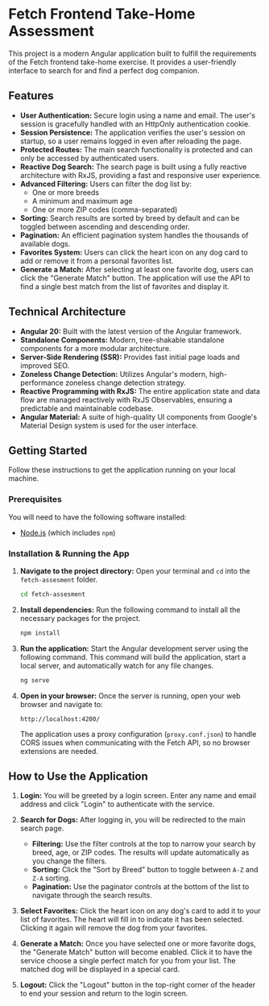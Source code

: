 # Fetch Frontend Take-Home Assessment

This project is a modern Angular application built to fulfill the requirements of the Fetch frontend take-home exercise. It provides a user-friendly interface to search for and find a perfect dog companion.

## Features

-   **User Authentication:** Secure login using a name and email. The user's session is gracefully handled with an HttpOnly authentication cookie.
-   **Session Persistence:** The application verifies the user's session on startup, so a user remains logged in even after reloading the page.
-   **Protected Routes:** The main search functionality is protected and can only be accessed by authenticated users.
-   **Reactive Dog Search:** The search page is built using a fully reactive architecture with RxJS, providing a fast and responsive user experience.
-   **Advanced Filtering:** Users can filter the dog list by:
    -   One or more breeds
    -   A minimum and maximum age
    -   One or more ZIP codes (comma-separated)
-   **Sorting:** Search results are sorted by breed by default and can be toggled between ascending and descending order.
-   **Pagination:** An efficient pagination system handles the thousands of available dogs.
-   **Favorites System:** Users can click the heart icon on any dog card to add or remove it from a personal favorites list.
-   **Generate a Match:** After selecting at least one favorite dog, users can click the "Generate Match" button. The application will use the API to find a single best match from the list of favorites and display it.

## Technical Architecture

-   **Angular 20:** Built with the latest version of the Angular framework.
-   **Standalone Components:** Modern, tree-shakable standalone components for a more modular architecture.
-   **Server-Side Rendering (SSR):** Provides fast initial page loads and improved SEO.
-   **Zoneless Change Detection:** Utilizes Angular's modern, high-performance zoneless change detection strategy.
-   **Reactive Programming with RxJS:** The entire application state and data flow are managed reactively with RxJS Observables, ensuring a predictable and maintainable codebase.
-   **Angular Material:** A suite of high-quality UI components from Google's Material Design system is used for the user interface.

## Getting Started

Follow these instructions to get the application running on your local machine.

### Prerequisites

You will need to have the following software installed:

-   [Node.js](https://nodejs.org/) (which includes `npm`)

### Installation & Running the App

1.  **Navigate to the project directory:**
    Open your terminal and `cd` into the `fetch-assesment` folder.

    ```bash
    cd fetch-assesment
    ```

2.  **Install dependencies:**
    Run the following command to install all the necessary packages for the project.

    ```bash
    npm install
    ```

3.  **Run the application:**
    Start the Angular development server using the following command. This command will build the application, start a local server, and automatically watch for any file changes.

    ```bash
    ng serve
    ```

4.  **Open in your browser:**
    Once the server is running, open your web browser and navigate to:

    `http://localhost:4200/`

    The application uses a proxy configuration (`proxy.conf.json`) to handle CORS issues when communicating with the Fetch API, so no browser extensions are needed.

## How to Use the Application

1.  **Login:**
    You will be greeted by a login screen. Enter any name and email address and click "Login" to authenticate with the service.

2.  **Search for Dogs:**
    After logging in, you will be redirected to the main search page.
    -   **Filtering:** Use the filter controls at the top to narrow your search by breed, age, or ZIP codes. The results will update automatically as you change the filters.
    -   **Sorting:** Click the "Sort by Breed" button to toggle between `A-Z` and `Z-A` sorting.
    -   **Pagination:** Use the paginator controls at the bottom of the list to navigate through the search results.

3.  **Select Favorites:**
    Click the heart icon on any dog's card to add it to your list of favorites. The heart will fill in to indicate it has been selected. Clicking it again will remove the dog from your favorites.

4.  **Generate a Match:**
    Once you have selected one or more favorite dogs, the "Generate Match" button will become enabled. Click it to have the service choose a single perfect match for you from your list. The matched dog will be displayed in a special card.

5.  **Logout:**
    Click the "Logout" button in the top-right corner of the header to end your session and return to the login screen.
